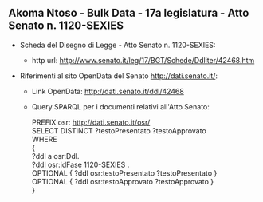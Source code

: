 ## Akoma Ntoso - Bulk Data - 17a legislatura - Atto Senato n. 1120-SEXIES ##

* Scheda del Disegno di Legge - Atto Senato n. 1120-SEXIES:
	* http url: http://www.senato.it/leg/17/BGT/Schede/Ddliter/42468.htm

* Riferimenti al sito OpenData del Senato http://dati.senato.it/:
	* Link OpenData: http://dati.senato.it/ddl/42468
	* Query SPARQL per i documenti relativi all'Atto Senato:

        PREFIX osr: <http://dati.senato.it/osr/>  
		SELECT DISTINCT ?testoPresentato ?testoApprovato  
		WHERE  
		{  
		    ?ddl a osr:Ddl.  
		    ?ddl osr:idFase 1120-SEXIES .  
		    OPTIONAL { ?ddl osr:testoPresentato ?testoPresentato }  
		    OPTIONAL { ?ddl osr:testoApprovato ?testoApprovato }  
		}
		